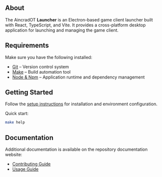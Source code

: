 ## About

The AincradOT **Launcher** is an Electron-based game client launcher built with React, TypeScript, and Vite. It provides a cross-platform desktop application for launching and managing the game client.

## Requirements

Make sure you have the following installed:

- [Git](https://git-scm.com/downloads) – Version control system
- [Make](https://www.gnu.org/software/make/#download) – Build automation tool
- [Node & Npm](https://nodejs.org/) – Application runtime and dependency management

## Getting Started

Follow the [setup instructions](https://AincradOT.github.io/launcher/setup) for installation and environment configuration.

Quick start:

```bash
make help
```

## Documentation

Additional documentation is available on the repository documentation website:

- [Contributing Guide](https://AincradOT.github.io/launcher/contributing)
- [Usage Guide](https://AincradOT.github.io/launcher/usage)
